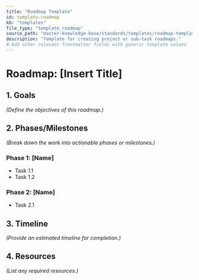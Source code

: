 ```yaml
---
title: "Roadmap Template"
id: template-roadmap
kb: "templates"
file_type: "template_roadmap"
source_path: "master-knowledge-base/standards/templates/roadmap-template.md"
description: "Template for creating project or sub-task roadmaps."
# Add other relevant frontmatter fields with generic template values
---
```


# Roadmap: [Insert Title]

## 1. Goals
*(Define the objectives of this roadmap.)*

## 2. Phases/Milestones
*(Break down the work into actionable phases or milestones.)*

### Phase 1: [Name]
*   Task 1.1
*   Task 1.2

### Phase 2: [Name]
*   Task 2.1

## 3. Timeline
*(Provide an estimated timeline for completion.)*

## 4. Resources
*(List any required resources.)*
